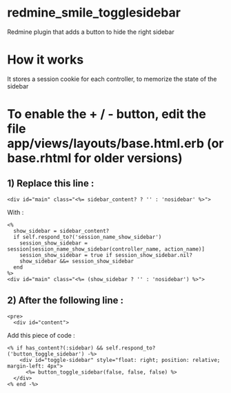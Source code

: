 redmine_smile_togglesidebar
===========================

Redmine plugin that adds a button to hide the right sidebar

# How it works

It stores a session cookie for each controller, to memorize the state of the sidebar

# To enable the + / - button, edit the file app/views/layouts/base.html.erb (or base.rhtml for older versions)

## 1) Replace this line :
```erb
<div id="main" class="<%= sidebar_content? ? '' : 'nosidebar' %>">
```

With :
```erb
<%
  show_sidebar = sidebar_content?
  if self.respond_to?('session_name_show_sidebar')
    session_show_sidebar = session[session_name_show_sidebar(controller_name, action_name)]
    session_show_sidebar = true if session_show_sidebar.nil?
    show_sidebar &&= session_show_sidebar
  end
%>
<div id="main" class="<%= (show_sidebar ? '' : 'nosidebar') %>">
```

## 2) After the following line :
```erb
<pre>
  <div id="content"> 
```

Add this piece of code :
```erb
<% if has_content?(:sidebar) && self.respond_to?('button_toggle_sidebar') -%>
    <div id="toggle-sidebar" style="float: right; position: relative; margin-left: 4px">
      <%= button_toggle_sidebar(false, false, false) %>
  </div>
<% end -%>
```
